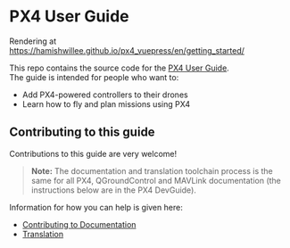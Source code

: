 # PX4 User Guide

Rendering at https://hamishwillee.github.io/px4_vuepress/en/getting_started/

This repo contains the source code for the [PX4 User Guide](https://docs.px4.io/en/).  
The guide is intended for people who want to:

* Add PX4-powered controllers to their drones
* Learn how to fly and plan missions using PX4

## Contributing to this guide

Contributions to this guide are very welcome!

> **Note:** The documentation and translation toolchain process is the same for all PX4, QGroundControl and MAVLink documentation (the instructions below are in the PX4 DevGuide).

Information for how you can help is given here:
- [Contributing to Documentation](https://dev.px4.io/en/contribute/docs.html)
- [Translation](https://dev.px4.io/en/contribute/translation.html)
